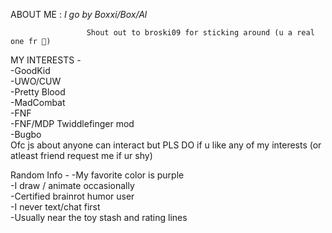 ABOUT ME :        _I go by Boxxi/Box/Al_      
                 
                     Shout out to broski09 for sticking around (u a real one fr 🙏)

MY INTERESTS -                                                        
-GoodKid                                
-UWO/CUW                  
-Pretty Blood            
-MadCombat              
-FNF            
-FNF/MDP Twiddlefinger mod          
-Bugbo      
Ofc js about anyone can interact but PLS DO if u like any of my interests (or atleast friend request me if ur shy)

Random Info -
-My favorite color is purple         
-I draw / animate occasionally        
-Certified brainrot humor user          
-I never text/chat first        
-Usually near the toy stash and rating lines
